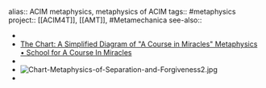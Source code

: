 alias:: ACIM metaphysics, metaphysics of ACIM
tags:: #metaphysics 
project:: [[ACIM4T]], [[AMT]], #Metamechanica 
see-also::

-
- [The Chart: A Simplified Diagram of "A Course in Miracles" Metaphysics • School for A Course In Miracles](https://schoolforacourseinmiracles.org/the-chart/)
-
- ![Chart-Metaphysics-of-Separation-and-Forgiveness2.jpg](../assets/Chart-Metaphysics-of-Separation-and-Forgiveness2_1749265317674_0.jpg)
-